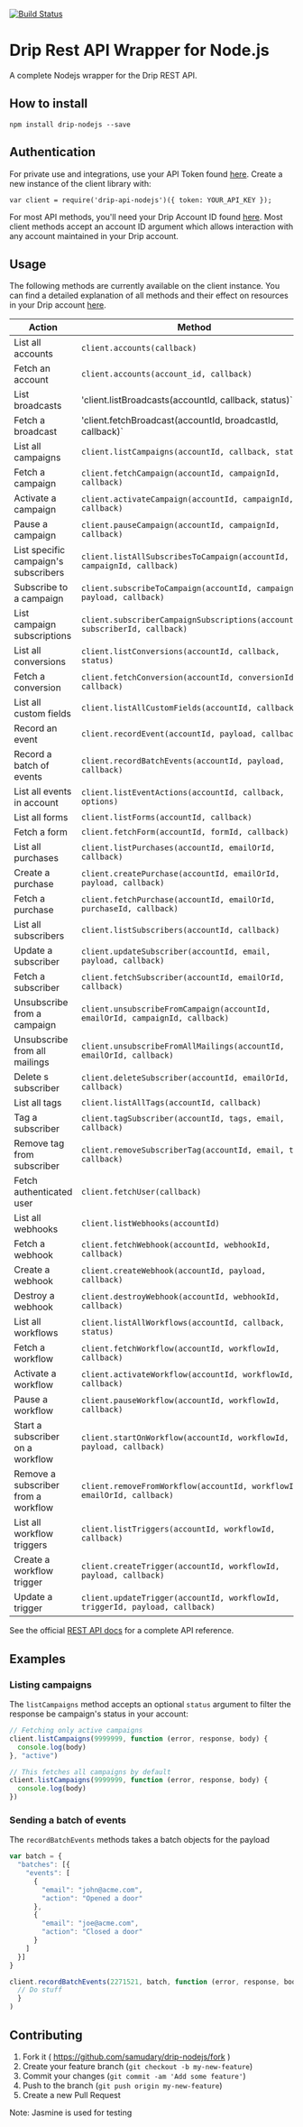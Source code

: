 [![Build Status](https://travis-ci.org/samudary/drip-api-nodejs.svg?branch=master)](https://travis-ci.org/samudary/drip-api-nodejs)

# Drip Rest API Wrapper for Node.js

A complete Nodejs wrapper for the Drip REST API.

## How to install

`npm install drip-nodejs --save`

## Authentication

For private use and integrations, use your API Token found [here](https://www.getdrip.com/user/edit). Create a new instance of the client library with:

`var client = require('drip-api-nodejs')({ token: YOUR_API_KEY });`

For most API methods, you'll need your Drip Account ID found [here](https://www.getdrip.com/settings/general). Most client methods accept an account ID argument which allows interaction with any account maintained in your Drip account.

## Usage

The following methods are currently available on the client instance. You can find a detailed explanation of all methods and their effect on resources in your Drip account [here](https://www.getdrip.com/docs/rest-api).

| Action                               | Method                                                                       |
|--------------------------------------|------------------------------------------------------------------------------|
| List all accounts                    | `client.accounts(callback)`                                                  |
| Fetch an account                     | `client.accounts(account_id, callback)`                                      |
| List broadcasts                      | 'client.listBroadcasts(accountId, callback, status)`                         |
| Fetch a broadcast                    | 'client.fetchBroadcast(accountId, broadcastId, callback)`                    |
| List all campaigns                   | `client.listCampaigns(accountId, callback, status)`                          |
| Fetch a campaign                     | `client.fetchCampaign(accountId, campaignId, callback)`                      |
| Activate a campaign                  | `client.activateCampaign(accountId, campaignId, callback)`                   |
| Pause a campaign                     | `client.pauseCampaign(accountId, campaignId, callback)`                      |
| List specific campaign's subscribers | `client.listAllSubscribesToCampaign(accountId, campaignId, callback)`        |
| Subscribe to a campaign              | `client.subscribeToCampaign(accountId, campaignId, payload, callback)`       |
| List campaign subscriptions          | `client.subscriberCampaignSubscriptions(accountId, subscriberId, callback)`  |
| List all conversions                 | `client.listConversions(accountId, callback, status)`                        |
| Fetch a conversion                   | `client.fetchConversion(accountId, conversionId, callback)`                  |
| List all custom fields               | `client.listAllCustomFields(accountId, callback)`                            |
| Record an event                      | `client.recordEvent(accountId, payload, callback)`                           |
| Record a batch of events             | `client.recordBatchEvents(accountId, payload, callback)`                     |
| List all events in account           | `client.listEventActions(accountId, callback, options)`                      |
| List all forms                       | `client.listForms(accountId, callback)`                                      |
| Fetch a form                         | `client.fetchForm(accountId, formId, callback)`                              |
| List all purchases                   | `client.listPurchases(accountId, emailOrId, callback)`                       |
| Create a purchase                    | `client.createPurchase(accountId, emailOrId, payload, callback)`             |
| Fetch a purchase                     | `client.fetchPurchase(accountId, emailOrId, purchaseId, callback)`           |
| List all subscribers                 | `client.listSubscribers(accountId, callback)`                                |
| Update a subscriber                  | `client.updateSubscriber(accountId, email, payload, callback)`               |
| Fetch a subscriber                   | `client.fetchSubscriber(accountId, emailOrId, callback)`                     |
| Unsubscribe from a campaign          | `client.unsubscribeFromCampaign(accountId, emailOrId, campaignId, callback)` |
| Unsubscribe from all mailings        | `client.unsubscribeFromAllMailings(accountId, emailOrId, callback)`          |
| Delete s subscriber                  | `client.deleteSubscriber(accountId, emailOrId, callback)`                    |
| List all tags                        | `client.listAllTags(accountId, callback)`                                    |
| Tag a subscriber                     | `client.tagSubscriber(accountId, tags, email, callback)`                     |
| Remove tag from subscriber           | `client.removeSubscriberTag(accountId, email, tag, callback)`                |
| Fetch authenticated user             | `client.fetchUser(callback)`                                                 |
| List all webhooks                    | `client.listWebhooks(accountId)`                                             |
| Fetch a webhook                      | `client.fetchWebhook(accountId, webhookId, callback)`                        |
| Create a webhook                     | `client.createWebhook(accountId, payload, callback)`                         |
| Destroy a webhook                    | `client.destroyWebhook(accountId, webhookId, callback)`                      |
| List all workflows                   | `client.listAllWorkflows(accountId, callback, status)`                       |
| Fetch a workflow                     | `client.fetchWorkflow(accountId, workflowId, callback)`                      |
| Activate a workflow                  | `client.activateWorkflow(accountId, workflowId, callback)`                   |
| Pause a workflow                     | `client.pauseWorkflow(accountId, workflowId, callback)`                      |
| Start a subscriber on a workflow     | `client.startOnWorkflow(accountId, workflowId, payload, callback)`           |
| Remove a subscriber from a workflow  | `client.removeFromWorkflow(accountId, workflowId, emailOrId, callback)`      |
| List all workflow triggers           | `client.listTriggers(accountId, workflowId, callback)`                       |
| Create a workflow trigger            | `client.createTrigger(accountId, workflowId, payload, callback)`             |
| Update a trigger                     | `client.updateTrigger(accountId, workflowId, triggerId, payload, callback)`  |

See the official [REST API docs](https://www.getdrip.com/docs/rest-api) for a complete API reference.

## Examples

### Listing campaigns

The `listCampaigns` method accepts an optional `status` argument to filter the response be campaign's status in your account:

```javascript
// Fetching only active campaigns
client.listCampaigns(9999999, function (error, response, body) {
  console.log(body)
}, "active")

// This fetches all campaigns by default
client.listCampaigns(9999999, function (error, response, body) {
  console.log(body)
})
```

### Sending a batch of events

The `recordBatchEvents` methods takes a batch objects for the payload

```javascript
var batch = {
  "batches": [{
    "events": [
      {
        "email": "john@acme.com",
        "action": "Opened a door"
      },
      {
        "email": "joe@acme.com",
        "action": "Closed a door"
      }
    ]
  }]
}

client.recordBatchEvents(2271521, batch, function (error, response, body) {
  // Do stuff
  }
)
```

## Contributing

1. Fork it ( https://github.com/samudary/drip-nodejs/fork )
2. Create your feature branch (`git checkout -b my-new-feature`)
3. Commit your changes (`git commit -am 'Add some feature'`)
4. Push to the branch (`git push origin my-new-feature`)
5. Create a new Pull Request

Note: Jasmine is used for testing

